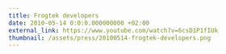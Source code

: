 ```yaml
---
title: Frogtek developers
date: 2010-05-14 0:0:0.000000000 +02:00
external_link: https://www.youtube.com/watch?v=6csD1P1fIUk
thumbnail: /assets/press/20100514-frogtek-developers.png
---
```

